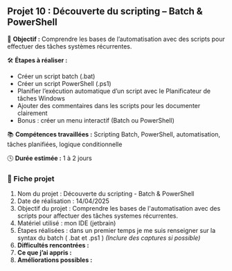 ##  Projet 10 : Découverte du scripting – Batch & PowerShell

🎯 **Objectif :** Comprendre les bases de l’automatisation avec des scripts pour effectuer des tâches systèmes récurrentes.

🛠️ **Étapes à réaliser :**
- Créer un script batch (.bat)
- Créer un script PowerShell (.ps1)
- Planifier l’exécution automatique d’un script avec le Planificateur de tâches Windows
- Ajouter des commentaires dans les scripts pour les documenter clairement
- Bonus : créer un menu interactif (Batch ou PowerShell)

📚 **Compétences travaillées :** Scripting Batch, PowerShell, automatisation, tâches planifiées, logique conditionnelle

🕓 **Durée estimée :** 1 à 2 jours

### 📝 Fiche projet

1. Nom du projet : Découverte du scripting - Batch & PowerShell
2. Date de réalisation : 14/04/2025
3. Objectif du projet : Comprendre les bases de l'automatisation avec des scripts pour affectuer des tâches systemes récurrentes.
4. Matériel utilisé : mon IDE (jetbrain)
5. Étapes réalisées :
   dans un premier temps je me suis renseigner sur la syntax du batch ( .bat et .ps1 )
   *(Inclure des captures si possible)*
6. **Difficultés rencontrées :**
7. **Ce que j’ai appris :**
8. **Améliorations possibles :**
